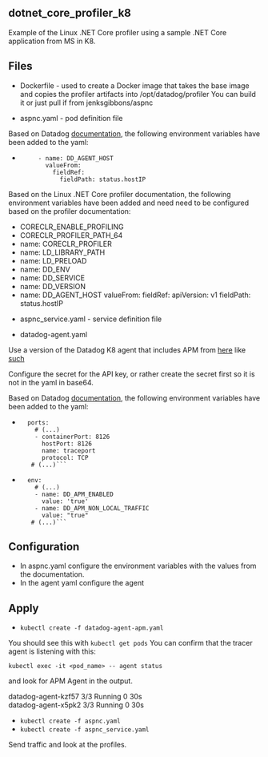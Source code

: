 dotnet_core_profiler_k8
--

Example of the Linux .NET Core profiler using a sample .NET Core application
from MS in K8.  

Files
--

- Dockerfile - used to create a Docker image that takes the base image and
copies the profiler artifacts into /opt/datadog/profiler  You can build it or
just pull if from jenksgibbons/aspnc  

- aspnc.yaml - pod definition file  

Based on Datadog
[documentation](https://docs.datadoghq.com/agent/kubernetes/apm/?tab=daemonset),
the following environment variables have been added to the yaml:  

  -  ```env:
          - name: DD_AGENT_HOST
            valueFrom:
              fieldRef:
                fieldPath: status.hostIP
      ```

Based on the Linux .NET Core profiler documentation, the following environment
variables have been added and need need to be configured based on the profiler
documentation:

  * CORECLR_ENABLE_PROFILING
  * CORECLR_PROFILER_PATH_64
  * name: CORECLR_PROFILER
  * name: LD_LIBRARY_PATH
  * name: LD_PRELOAD
  * name: DD_ENV
  * name: DD_SERVICE
  * name: DD_VERSION
  * name: DD_AGENT_HOST
      valueFrom:
        fieldRef:
          apiVersion: v1
          fieldPath: status.hostIP

- aspnc_service.yaml - service definition file

- datadog-agent.yaml

Use a version of the Datadog K8 agent that includes APM from
[here](https://docs.datadoghq.com/agent/kubernetes/?tab=daemonset) like
[such](https://docs.datadoghq.com/resources/yaml/datadog-agent-apm.yaml)  

Configure the secret for the API key, or rather create the secret first so it
is not in the yaml in base64.  

Based on Datadog
[documentation](https://docs.datadoghq.com/agent/kubernetes/apm/?tab=daemonset),
the following environment variables have been added to the yaml:  

  - ```# (...)
      ports:
        # (...)
        - containerPort: 8126
          hostPort: 8126
          name: traceport
          protocol: TCP
       # (...)```

  - ```# (...)
      env:
        # (...)
        - name: DD_APM_ENABLED
          value: 'true'
        - name: DD_APM_NON_LOCAL_TRAFFIC
          value: "true"
       # (...)```

Configuration
--

- In aspnc.yaml configure the environment variables with the values from the
documentation.
- In the agent yaml configure the agent

Apply
--

- ```kubectl create -f datadog-agent-apm.yaml```

You should see this with ```kubectl get pods```  You can confirm that the tracer
agent is listening with this:  

```kubectl exec -it <pod_name> -- agent status```  

and look for APM Agent in the output.  
  
datadog-agent-kzf57   3/3     Running   0          30s  
datadog-agent-x5pk2   3/3     Running   0          30s  

- ```kubectl create -f aspnc.yaml```  
- ```kubectl create -f aspnc_service.yaml```  

Send traffic and look at the profiles.  
